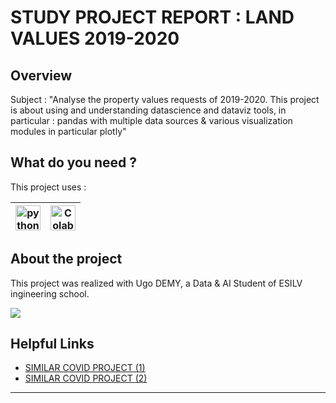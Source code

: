 # STUDY PROJECT REPORT : LAND VALUES 2019-2020

## Overview

Subject : "Analyse the property values requests of 2019-2020. This project is about using and understanding datascience and dataviz tools, in particular : pandas with multiple data sources & various visualization modules in particular plotly"






## What do you need ?

This project uses :

<img title="Python" alt="python" width="40px" src="https://img.icons8.com/color/32/000000/python--v1.png">|<img title="Colab" alt="Colab" width="40px" src="https://colab.research.google.com/img/colab_favicon_256px.png">|
|--|--|


## About the project

This project was realized with Ugo DEMY, a Data & AI Student of ESILV ingineering school.
<p align="left">

<a href = "https://github.com/Nibleash"><img src="https://img.icons8.com/windows/32/000000/github.png"/></a>
</p>

## Helpful Links

* [SIMILAR COVID PROJECT (1)](https://www.kaggle.com/imdevskp/covid-19-analysis-visualization-comparisons?scriptVersionId=36843645)
* [SIMILAR COVID PROJECT (2)](http://chendeb.free.fr/COVID_19AnalysisVizPredictionComparisons_2020.html)



- - -
